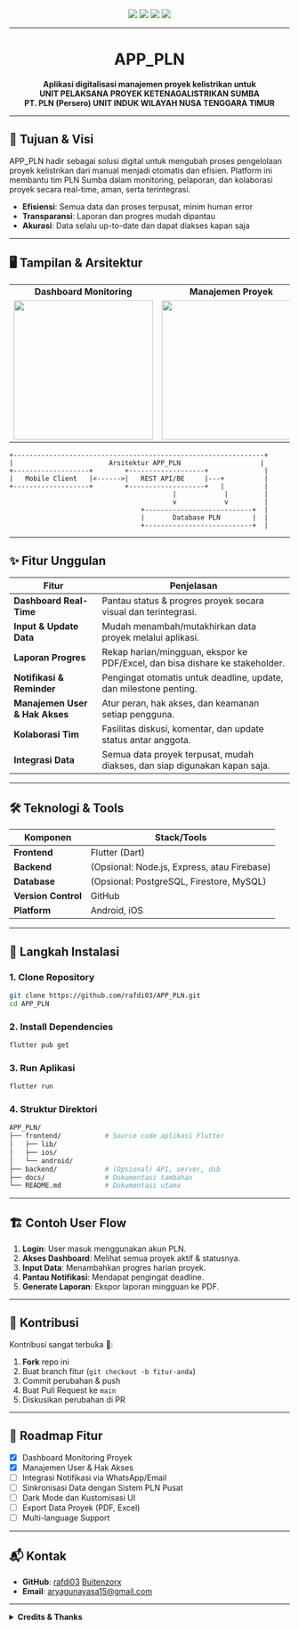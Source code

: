 <!--
██╗   ██╗ █████╗ ██████╗ ██████╗     ██████╗ ██╗      ███╗   ██╗
██║   ██║██╔══██╗██╔══██╗██╔══██╗    ██╔══██╗██║      ████╗  ██║
██║   ██║███████║██████╔╝██║  ██║    ██████╔╝██║      ██╔██╗ ██║
╚██╗ ██╔╝██╔══██║██╔═══╝ ██║  ██║    ██╔═══╝ ██║      ██║╚██╗██║
 ╚████╔╝ ██║  ██║██║     ██████╔╝    ██║     ███████╗ ██║ ╚████║
  ╚═══╝  ╚═╝  ╚═╝╚═╝     ╚═════╝     ╚═╝     ╚══════╝ ╚═╝  ╚═══╝
             Digitalisasi Manajemen Proyek Ketenagalistrikan
-->


<div align="center">

<img src="https://img.shields.io/badge/PLN%20Sumba-Project-blue?style=for-the-badge&logo=powerbi&logoColor=white"/>
<img src="https://img.shields.io/badge/Flutter-Mobile-blue?style=for-the-badge&logo=flutter&logoColor=white"/>
<img src="https://img.shields.io/badge/Status-Active-brightgreen?style=for-the-badge&logo=github"/>
<img src="https://img.shields.io/badge/License-Unlicensed-lightgrey?style=for-the-badge"/>

</div>

---

<h1 align="center">APP_PLN</h1>
<p align="center"><b>
Aplikasi digitalisasi manajemen proyek kelistrikan untuk <br>
UNIT PELAKSANA PROYEK KETENAGALISTRIKAN SUMBA <br>
PT. PLN (Persero) UNIT INDUK WILAYAH NUSA TENGGARA TIMUR
</b></p>

---

## 🎯 **Tujuan & Visi**

APP_PLN hadir sebagai solusi digital untuk mengubah proses pengelolaan proyek kelistrikan dari manual menjadi otomatis dan efisien. Platform ini membantu tim PLN Sumba dalam monitoring, pelaporan, dan kolaborasi proyek secara real-time, aman, serta terintegrasi.

- **Efisiensi**: Semua data dan proses terpusat, minim human error
- **Transparansi**: Laporan dan progres mudah dipantau
- **Akurasi**: Data selalu up-to-date dan dapat diakses kapan saja

---

## 🖥️ **Tampilan & Arsitektur**

<table>
  <tr>
    <td align="center"><b>Dashboard Monitoring</b></td>
    <td align="center"><b>Manajemen Proyek</b></td>
    <td align="center"><b>Laporan & Notifikasi</b></td>
  </tr>
  <tr>
    <td><img src="https://user-images.githubusercontent.com/placeholder/dashboard_pln.png" width="250"></td>
    <td><img src="https://user-images.githubusercontent.com/placeholder/project_mgmt.png" width="250"></td>
    <td><img src="https://user-images.githubusercontent.com/placeholder/report_notify.png" width="250"></td>
  </tr>
</table>

```
+---------------------------------------------------------------+
|                        Arsitektur APP_PLN                    |
+-------------------+        +-------------------+              |
|   Mobile Client   |<------>|   REST API/BE     |---+          |
+-------------------+        +-------------------+   |          |
                                         |            |         |
                                         v            v         |
                                 +---------------------------+  |
                                 |       Database PLN        |  |
                                 +---------------------------+  |
```

---

## ✨ **Fitur Unggulan**

| Fitur                      | Penjelasan                                                                                           |
|----------------------------|------------------------------------------------------------------------------------------------------|
| **Dashboard Real-Time**    | Pantau status & progres proyek secara visual dan terintegrasi.                                       |
| **Input & Update Data**    | Mudah menambah/mutakhirkan data proyek melalui aplikasi.                                             |
| **Laporan Progres**        | Rekap harian/mingguan, ekspor ke PDF/Excel, dan bisa dishare ke stakeholder.                        |
| **Notifikasi & Reminder**  | Pengingat otomatis untuk deadline, update, dan milestone penting.                                   |
| **Manajemen User & Hak Akses** | Atur peran, hak akses, dan keamanan setiap pengguna.                                         |
| **Kolaborasi Tim**         | Fasilitas diskusi, komentar, dan update status antar anggota.                                        |
| **Integrasi Data**         | Semua data proyek terpusat, mudah diakses, dan siap digunakan kapan saja.                            |

---

## 🛠 **Teknologi & Tools**

| Komponen           | Stack/Tools                                |
|--------------------|--------------------------------------------|
| **Frontend**       | Flutter (Dart)                             |
| **Backend**        | (Opsional: Node.js, Express, atau Firebase)|
| **Database**       | (Opsional: PostgreSQL, Firestore, MySQL)   |
| **Version Control**| GitHub                                     |
| **Platform**       | Android, iOS                               |

---

## 🚀 **Langkah Instalasi**

### 1. Clone Repository

```bash
git clone https://github.com/rafdi03/APP_PLN.git
cd APP_PLN
```
### 2. Install Dependencies

```bash
flutter pub get
```

### 3. Run Aplikasi

```bash
flutter run
```

### 4. Struktur Direktori

```bash
APP_PLN/
├── frontend/           # Source code aplikasi Flutter
│   ├── lib/
│   ├── ios/
│   └── android/
├── backend/            # (Opsional) API, server, dsb
├── docs/               # Dokumentasi tambahan
└── README.md           # Dokumentasi utama
```

---

## 🏗️ **Contoh User Flow**

1. **Login**: User masuk menggunakan akun PLN.
2. **Akses Dashboard**: Melihat semua proyek aktif & statusnya.
3. **Input Data**: Menambahkan progres harian proyek.
4. **Pantau Notifikasi**: Mendapat pengingat deadline.
5. **Generate Laporan**: Ekspor laporan mingguan ke PDF.

---

## 🤝 **Kontribusi**

Kontribusi sangat terbuka 🎉:

1. **Fork** repo ini
2. Buat branch fitur (`git checkout -b fitur-anda`)
3. Commit perubahan & push
4. Buat Pull Request ke `main`
5. Diskusikan perubahan di PR

---

## 🧩 **Roadmap Fitur**

- [x] Dashboard Monitoring Proyek
- [x] Manajemen User & Hak Akses
- [ ] Integrasi Notifikasi via WhatsApp/Email
- [ ] Sinkronisasi Data dengan Sistem PLN Pusat
- [ ] Dark Mode dan Kustomisasi UI
- [ ] Export Data Proyek (PDF, Excel)
- [ ] Multi-language Support

---

## 📬 **Kontak**

- **GitHub**: [rafdi03](https://github.com/rafdi03) [Buitenzorx](https://github.com/Buitenzorx) 
- **Email**: aryagunayasa15@gmail.com
---

<details>
  <summary><b>Credits & Thanks</b></summary>
  <ul>
    <li>Seluruh kontributor & pengguna</li>
  </ul>
</details>
